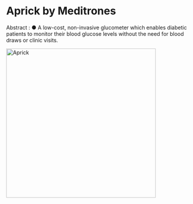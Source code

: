 # Aprick by Meditrones
Abstract : ● A low-cost, non-invasive glucometer which enables diabetic patients to monitor their
 blood glucose levels without the need for blood draws or clinic visits.



 
<img src="https://github.com/user-attachments/assets/0ce704d8-9f37-4909-bde7-e2de586f7ca9" alt="Aprick" width="400"/>





 
